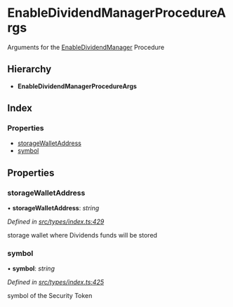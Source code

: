 # EnableDividendManagerProcedureArgs

Arguments for the [EnableDividendManager](../enums/_types_index_.proceduretype.md#enabledividendmanager) Procedure

## Hierarchy

* **EnableDividendManagerProcedureArgs**

## Index

### Properties

* [storageWalletAddress](../interfaces/_types_index_.enabledividendmanagerprocedureargs.md#storagewalletaddress)
* [symbol](../interfaces/_types_index_.enabledividendmanagerprocedureargs.md#symbol)

## Properties

### storageWalletAddress

• **storageWalletAddress**: _string_

_Defined in_ [_src/types/index.ts:429_](https://github.com/PolymathNetwork/polymath-sdk/blob/e8bbc1e/src/types/index.ts#L429)

storage wallet where Dividends funds will be stored

### symbol

• **symbol**: _string_

_Defined in_ [_src/types/index.ts:425_](https://github.com/PolymathNetwork/polymath-sdk/blob/e8bbc1e/src/types/index.ts#L425)

symbol of the Security Token

